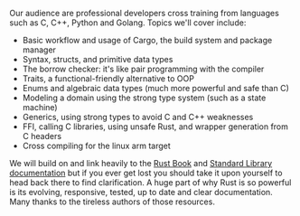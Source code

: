 Our audience are professional developers cross training from languages such as C, C++, Python and Golang. Topics we'll cover include:

- Basic workflow and usage of Cargo, the build system and package manager
- Syntax, structs, and primitive data types
- The borrow checker: it's like pair programming with the compiler
- Traits, a functional-friendly alternative to OOP
- Enums and algebraic data types (much more powerful and safe than C)
- Modeling a domain using the strong type system (such as a state machine)
- Generics, using strong types to avoid C and C++ weaknesses
- FFI, calling C libraries, using unsafe Rust, and wrapper generation from C headers
- Cross compiling for the linux arm target

We will build on and link heavily to the [Rust Book](https://doc.rust-lang.org/book/) and [Standard Library documentation](https://doc.rust-lang.org/std/) but if you ever get lost you should take it upon yourself to head back there to find clarification. A huge part of why Rust is so powerful is its evolving, responsive, tested, up to date and clear documentation. Many thanks to the tireless authors of those resources. 
